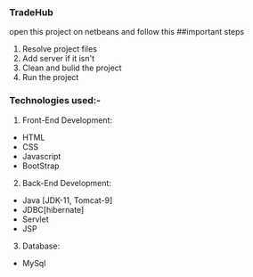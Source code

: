 ### TradeHub

open this project on netbeans and follow this ##important steps
1. Resolve project files
2. Add server if it isn't
3. Clean and bulid the project
4. Run the project

### Technologies used:-
1. Front-End Development:
- HTML
- CSS
- Javascript
- BootStrap

2. Back-End Development:
- Java [JDK-11, Tomcat-9]
- JDBC[hibernate]
- Servlet
- JSP

3. Database:
- MySql

